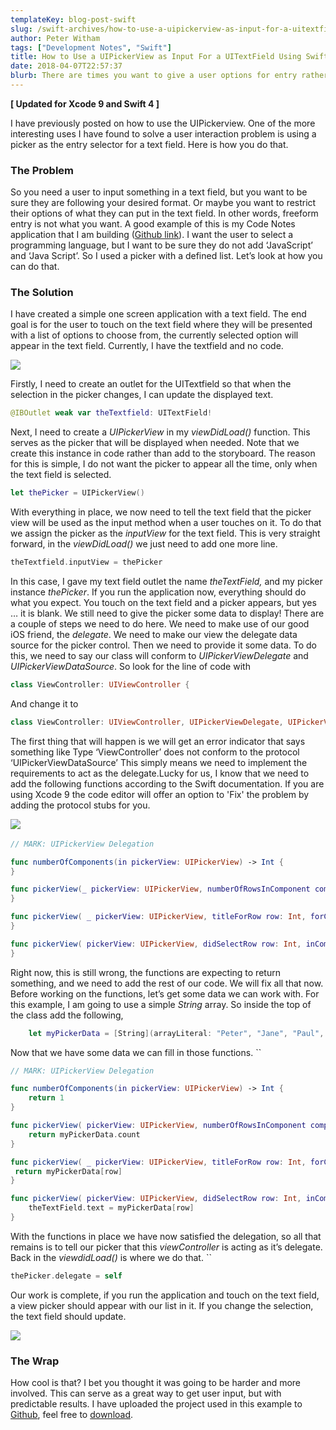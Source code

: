 ```yaml
---
templateKey: blog-post-swift
slug: /swift-archives/how-to-use-a-uipickerview-as-input-for-a-uitextfield/
author: Peter Witham
tags: ["Development Notes", "Swift"]
title: How to Use a UIPickerView as Input For a UITextField Using Swift
date: 2018-04-07T22:57:37
blurb: There are times you want to give a user options for entry rather than rely on freeform typing. A picker is a great way to get predictable and manageable results.
---
```


**[ Updated for Xcode 9 and Swift 4 ]**

I have previously posted on how to use the UIPickerview. One of the more interesting uses I have found to solve a user interaction problem is using a picker as the entry selector for a text field. Here is how you do that.

### The Problem

So you need a user to input something in a text field, but you want to be sure they are following your desired format. Or maybe you want to restrict their options of what they can put in the text field. In other words, freeform entry is not what you want. A good example of this is my Code Notes application that I am building ([Github link](https://github.com/GrfxGuru/CodeNotesForiOS)). I want the user to select a programming language, but I want to be sure they do not add ‘JavaScript’ and ‘Java Script’. So I used a picker with a defined list. Let’s look at how you can do that.

### The Solution

I have created a simple one screen application with a text field. The end goal is for the user to touch on the text field where they will be presented with a list of options to choose from, the currently selected option will appear in the text field. Currently, I have the textfield and no code.

![](https://peterwitham.com/wp-content/uploads/2017/01/Xcode-with-Empty-TextField-squashed.png)

Firstly, I need to create an outlet for the UITextfield so that when the selection in the picker changes, I can update the displayed text.

``` swift
@IBOutlet weak var theTextfield: UITextField!
```

Next, I need to create a _UIPickerView_ in my _viewDidLoad()_ function. This serves as the picker that will be displayed when needed. Note that we create this instance in code rather than add to the storyboard. The reason for this is simple, I do not want the picker to appear all the time, only when the text field is selected.

``` swift
let thePicker = UIPickerView()
```

With everything in place, we now need to tell the text field that the picker view will be used as the input method when a user touches on it. To do that we assign the picker as the _inputView_ for the text field. This is very straight forward, in the _viewDidLoad()_ we just need to add one more line.

``` swift
theTextfield.inputView = thePicker
```

In this case, I gave my text field outlet the name _theTextField,_ and my picker instance _thePicker_. If you run the application now, everything should do what you expect. You touch on the text field and a picker appears, but yes … it is blank. We still need to give the picker some data to display! There are a couple of steps we need to do here. We need to make use of our good iOS friend, the _delegate_. We need to make our view the delegate data source for the picker control. Then we need to provide it some data. To do this, we need to say our class will conform to _UIPickerViewDelegate_ and _UIPickerViewDataSource_. So look for the line of code with

``` swift
class ViewController: UIViewController {
```

And change it to

``` swift
class ViewController: UIViewController, UIPickerViewDelegate, UIPickerViewDataSource {
```

The first thing that will happen is we will get an error indicator that says something like Type ‘ViewController’ does not conform to the protocol ‘UIPickerViewDataSource’ This simply means we need to implement the requirements to act as the delegate.Lucky for us, I know that we need to add the following functions according to the Swift documentation. If you are using Xcode 9 the code editor will offer an option to 'Fix' the problem by adding the protocol stubs for you.

![](https://peterwitham.com/wp-content/uploads/2017/01/XC9FixProtocol-1024x96.png)  

``` swift
// MARK: UIPickerView Delegation

func numberOfComponents(in pickerView: UIPickerView) -> Int {
}

func pickerView(_ pickerView: UIPickerView, numberOfRowsInComponent component: Int) -> Int {
}

func pickerView( _ pickerView: UIPickerView, titleForRow row: Int, forComponent component: Int) -> String? {
}

func pickerView( pickerView: UIPickerView, didSelectRow row: Int, inComponent component: Int) {
}
```

Right now, this is still wrong, the functions are expecting to return something, and we need to add the rest of our code. We will fix all that now. Before working on the functions, let’s get some data we can work with. For this example, I am going to use a simple _String_ array. So inside the top of the class add the following,

``` swift
    let myPickerData = [String](arrayLiteral: "Peter", "Jane", "Paul", "Mary", "Kevin", "Lucy")'
```

Now that we have some data we can fill in those functions. ``

``` swift
// MARK: UIPickerView Delegation

func numberOfComponents(in pickerView: UIPickerView) -> Int {
    return 1
}

func pickerView( pickerView: UIPickerView, numberOfRowsInComponent component: Int) -> Int {
    return myPickerData.count
}

func pickerView( _ pickerView: UIPickerView, titleForRow row: Int, forComponent component: Int) -> String? {
 return myPickerData[row]
}

func pickerView( pickerView: UIPickerView, didSelectRow row: Int, inComponent component: Int) {
    theTextField.text = myPickerData[row]
}
```

With the functions in place we have now satisfied the delegation, so all that remains is to tell our picker that this _viewController_ is acting as it’s delegate. Back in the _viewdidLoad()_ is where we do that. ``

``` swift
thePicker.delegate = self
```

Our work is complete, if you run the application and touch on the text field, a view picker should appear with our list in it. If you change the selection, the text field should update.

![](https://peterwitham.com/wp-content/uploads/2017/01/Xcode11Simulator-592x1024.png)

### The Wrap

How cool is that? I bet you thought it was going to be harder and more involved. This can serve as a great way to get user input, but with predictable results. I have uploaded the project used in this example to [Github](https://github.com/GrfxGuru/SwiftUIPickerViewAsUITextFieldEntry), feel free to [download](https://github.com/GrfxGuru/SwiftUIPickerViewAsUITextFieldEntry).
